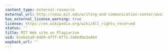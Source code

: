 ```yaml
---
content_type: external-resource
external_url: http://cmsw.mit.edu/writing-and-communication-center/avoiding-plagiarism/
has_external_license_warning: true
license: https://en.wikipedia.org/wiki/All_rights_reserved
status: ''
title: MIT Web site on Plagiarism
uid: bceba1a9-6469-4f7f-9f71-2a0e4be3a4b4
wayback_url: ''
---
```

